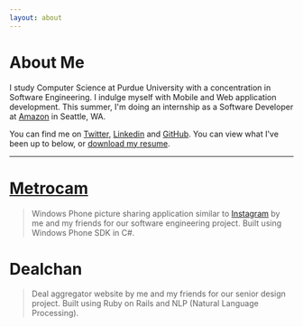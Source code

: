 ```yaml
---
layout: about
---
```


About Me
========

I study Computer Science at Purdue University with a concentration in Software Engineering. I indulge myself with Mobile and Web application development. This summer, I'm doing an internship as a Software Developer at [Amazon] in Seattle, WA.

You can find me on [Twitter][], [Linkedin][] and [GitHub][]. You can view what I've been up to below, or [download my resume][].

---

[Metrocam][]
========

> Windows Phone picture sharing application similar to [Instagram][] by me and my friends for our software engineering project. Built using Windows Phone SDK in C#.

Dealchan
========

>Deal aggregator website by me and my friends for our senior design project. Built using Ruby on Rails and NLP (Natural Language Processing).



[Twitter]:				http://twitter.com/jamesmajunyan 			"Follow"
[Linkedin]:				http://www.linkedin.com/in/junyanma 		"Connect"
[GitHub]:				http://github.com/jamesma 					"Collaborate"
[Instagram]:			http://instagr.am/							"Instagram"
[Amazon]:				http://amazon.com/							"Amazon"

[download my resume]:	/resume/jamesma_resume.pdf 					"Resume"

[Metrocam]:				http://metrocam.cloudapp.net/				"Metrocam"